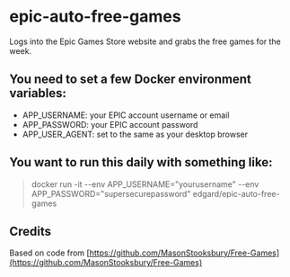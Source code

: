 # epic-auto-free-games

Logs into the Epic Games Store website and grabs the free games for the week.

## You need to set a few Docker environment variables:

- APP_USERNAME: your EPIC account username or email
- APP_PASSWORD: your EPIC account password
- APP_USER_AGENT: set to the same as your desktop browser

## You want to run this daily with something like:

> docker run -it --env APP_USERNAME="yourusername" --env APP_PASSWORD="supersecurepassword" edgard/epic-auto-free-games

## Credits

Based on code from [https://github.com/MasonStooksbury/Free-Games](https://github.com/MasonStooksbury/Free-Games)
